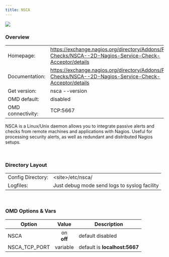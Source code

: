```yaml
---
title: NSCA
---
```

<style>
  thead th:empty {
    border: thin solid red !important;
    display: none;
  }
</style>
![](None)
### Overview

|||
|---|---|
|Homepage:|https://exchange.nagios.org/directory/Addons/Passive-Checks/NSCA--2D-Nagios-Service-Check-Acceptor/details|
|Documentation:|https://exchange.nagios.org/directory/Addons/Passive-Checks/NSCA--2D-Nagios-Service-Check-Acceptor/details|
|Get version:|nsca --version|
|OMD default:|disabled|
|OMD connectivity:|TCP:5667|

NSCA is a Linux/Unix daemon allows you to integrate passive alerts and checks from remote machines and applications with Nagios. Useful for processing security alerts, as well as redundant and distributed Nagios setups.

&#x205F;
### Directory Layout

|||
|---|---|
|Config Directory:|&lt;site&gt;/etc/nsca/|
|Logfiles:|Just debug mode send logs to syslog facility|

&#x205F;

### OMD Options & Vars
| Option | Value | Description |
| ------ |:-----:| ----------- |
| NSCA | on <br> **off** | default disabled |
| NSCA_TCP_PORT | variable | default is **localhost:5667** |
